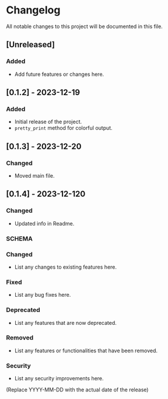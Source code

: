 
# Changelog

All notable changes to this project will be documented in this file.

## [Unreleased]

### Added
- Add future features or changes here.

## [0.1.2] - 2023-12-19
### Added
- Initial release of the project.
- `pretty_print` method for colorful output.

## [0.1.3] - 2023-12-20
### Changed
- Moved main file.

## [0.1.4] - 2023-12-120
### Changed
- Updated info in Readme.


### SCHEMA

### Changed
- List any changes to existing features here.

### Fixed
- List any bug fixes here.

### Deprecated
- List any features that are now deprecated.

### Removed
- List any features or functionalities that have been removed.

### Security
- List any security improvements here.

(Replace YYYY-MM-DD with the actual date of the release)
